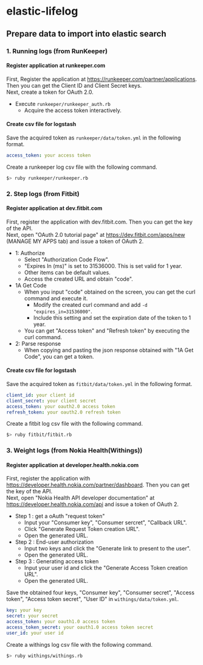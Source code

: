 # elastic-lifelog

## Prepare data to import into elastic search

### 1. Running logs (from RunKeeper)
#### Register application at runkeeper.com
First, Register the application at https://runkeeper.com/partner/applications. Then you can get the Client ID and Client Secret keys.  
Next, create a token for OAuth 2.0.

* Execute `runkeeper/runkeeper_auth.rb`
    * Acquire the access token interactively.

#### Create csv file for logstash
Save the acquired token as `runkeeper/data/token.yml` in the following format.

```yml
access_token: your access token
```

Create a runkeeper log csv file with the following command.
```sh
$> ruby runkeeper/runkeeper.rb
```

### 2. Step logs (from Fitbit)
#### Register application at dev.fitbit.com
First, register the application with dev.fitbit.com. Then you can get the key of the API.  
Next, open "OAuth 2.0 tutorial page" at https://dev.fitbit.com/apps/new (MANAGE MY APPS tab) and issue a token of OAuth 2.

* 1: Authorize
    * Select "Authorization Code Flow".
    * "Expires In (ms)" is set to 31536000. This is set valid for 1 year.
    * Other items can be default values.
    * Access the created URL and obtain "code".
* 1A Get Code
    * When you input "code" obtained on the screen, you can get the curl command and execute it.
        * Modify the created curl command and add `-d "expires_in=31536000"`.
        * Include this setting and set the expiration date of the token to 1 year.
    * You can get "Access token" and "Refresh token" by executing the curl command.
* 2: Parse response
    * When copying and pasting the json response obtained with "1A Get Code", you can get a token.

#### Create csv file for logstash
Save the acquired token as `fitbit/data/token.yml` in the following format.

```yml
client_id: your client id
client_secret: your client secret
access_token: your oauth2.0 access token
refresh_token: your oauth2.0 refresh token
```

Create a fitbit log csv file with the following command.
```sh
$> ruby fitbit/fitbit.rb
```

### 3. Weight logs (from Nokia Health(Withings))
#### Register application at developer.health.nokia.com

First, register the application with https://developer.health.nokia.com/partner/dashboard. Then you can get the key of the API.  
Next, open "Nokia Health API developer documentation" at https://developer.health.nokia.com/api and issue a token of OAuth 2.

* Step 1 : get a oAuth "request token"
    * Input your "Consumer key", "Consumer sercret", "Callback URL".
    * Click "Generate Request Token creation URL".
    * Open the generated URL.
* Step 2 : End-user authorization
    * Input two keys and click the "Generate link to present to the user".
    * Open the generated URL.
* Step 3 : Generating access token
    * Input your user id and click the "Generate Access Token creation URL".
    * Open the generated URL. 

Save the obtained four keys, "Consumer key", "Consumer secret", "Access token", "Access token secret", "User ID" in `withings/data/token.yml`.

```yml
key: your key
secret: your secret
access_token: your oauth1.0 access token
access_token_secret: your oauth1.0 access token secret
user_id: your user id
```

Create a withings log csv file with the following command.
```sh
$> ruby withings/withings.rb
```